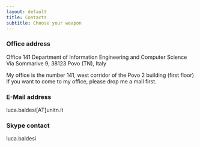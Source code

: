 ```yaml
---
layout: default
title: Contacts
subtitle: Choose your weapon
---
```


### Office address

Office 141
Department of Information Engineering and Computer Science
Via Sommarive 9,
38123 Povo (TN), Italy

My office is the number 141, west corridor of the Povo 2 building (first floor)
If you want to come to my office, please drop me a mail first.

### E-Mail address

luca.baldesi[AT]unitn.it

### Skype contact

luca.baldesi
